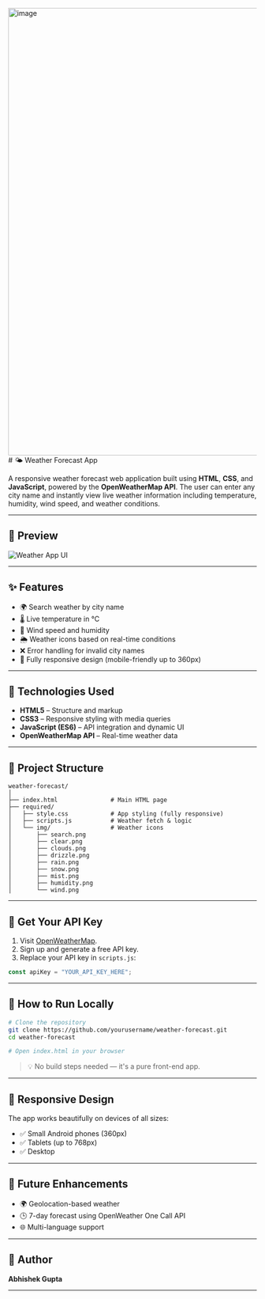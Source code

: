 <img width="1915" height="905" alt="image" src="https://github.com/user-attachments/assets/608d5036-2158-43e8-8737-ad384b39917e" /># 🌤️ Weather Forecast App

A responsive weather forecast web application built using **HTML**, **CSS**, and **JavaScript**, powered by the **OpenWeatherMap API**. The user can enter any city name and instantly view live weather information including temperature, humidity, wind speed, and weather conditions.

---

## 📸 Preview

![Weather App UI](<img width="1915" height="905" alt="image" src="https://github.com/user-attachments/assets/577c5aa2-ed55-4648-b829-474b034e1755" />
)  

---

## ✨ Features

- 🌍 Search weather by city name
- 🌡️ Live temperature in °C
- 💨 Wind speed and humidity
- 🌦️ Weather icons based on real-time conditions
- ❌ Error handling for invalid city names
- 📱 Fully responsive design (mobile-friendly up to 360px)

---

## 🚀 Technologies Used

- **HTML5** – Structure and markup
- **CSS3** – Responsive styling with media queries
- **JavaScript (ES6)** – API integration and dynamic UI
- **OpenWeatherMap API** – Real-time weather data

---

## 📁 Project Structure

```
weather-forecast/
│
├── index.html               # Main HTML page
├── required/
│   ├── style.css            # App styling (fully responsive)
│   ├── scripts.js           # Weather fetch & logic
│   └── img/                 # Weather icons
│       ├── search.png
│       ├── clear.png
│       ├── clouds.png
│       ├── drizzle.png
│       ├── rain.png
│       ├── snow.png
│       ├── mist.png
│       ├── humidity.png
│       └── wind.png
```

---

## 🔑 Get Your API Key

1. Visit [OpenWeatherMap](https://openweathermap.org/api).
2. Sign up and generate a free API key.
3. Replace your API key in `scripts.js`:

```js
const apiKey = "YOUR_API_KEY_HERE";
```

---

## 🧪 How to Run Locally

```bash
# Clone the repository
git clone https://github.com/yourusername/weather-forecast.git
cd weather-forecast

# Open index.html in your browser
```

> 💡 No build steps needed — it's a pure front-end app.

---

## 📱 Responsive Design

The app works beautifully on devices of all sizes:

- ✅ Small Android phones (360px)
- ✅ Tablets (up to 768px)
- ✅ Desktop

---

## 🔧 Future Enhancements

- 🌍 Geolocation-based weather
- 🕒 7-day forecast using OpenWeather One Call API
- 🌐 Multi-language support

---

## 🙋 Author

**Abhishek Gupta**  

---
